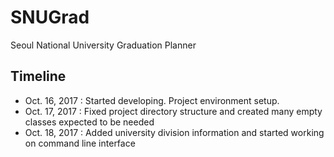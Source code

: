 # SNUGrad
Seoul National University Graduation Planner

## Timeline

- Oct. 16, 2017 : Started developing. Project environment setup.
- Oct. 17, 2017 : Fixed project directory structure and created many empty classes expected to be needed
- Oct. 18, 2017 : Added university division information and started working on command line interface
